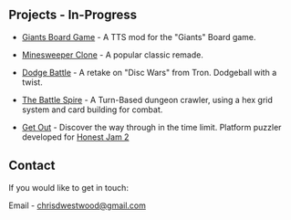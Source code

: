 ## Projects - In-Progress

- [Giants Board Game](https://chriswestwood.github.io/Giants-BoardGame) - A TTS mod for the "Giants" Board game.

- [Minesweeper Clone](https://chriswestwood.github.io/Minesweep) - A popular classic remade.

- [Dodge Battle](https://chriswestwood.github.io/DodgeBattle) - A retake on "Disc Wars" from Tron. Dodgeball with a twist.

- [The Battle Spire](https://chriswestwood.github.io/TheBattleSpire) - A Turn-Based dungeon crawler, using a hex grid system and card building for combat.

- [Get Out](https://chriswestwood.github.io/Get-Out) - Discover the way through in the time limit. Platform puzzler developed for [Honest Jam 2](https://itch.io/jam/honest-jam-2)



## Contact

If you would like to get in touch:

Email - chrisdwestwood@gmail.com
